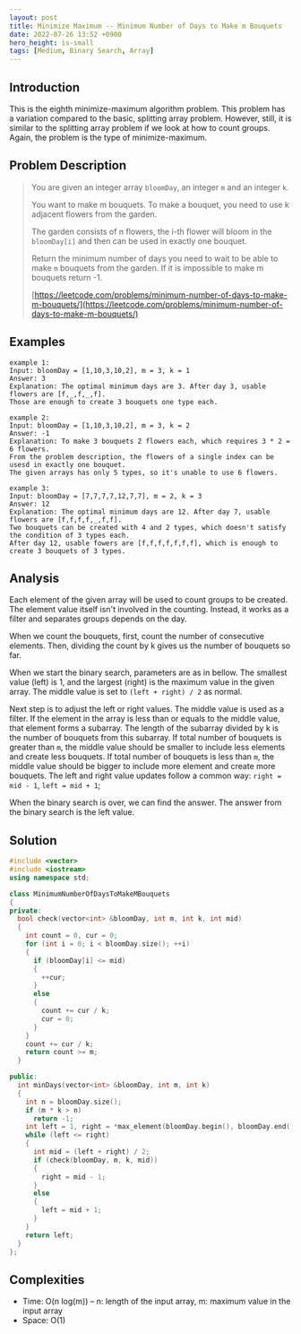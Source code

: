 ```yaml
---
layout: post
title: Minimize Maximum -- Minimum Number of Days to Make m Bouquets
date: 2022-07-26 13:52 +0900
hero_height: is-small
tags: [Medium, Binary Search, Array]
---
```

## Introduction
This is the eighth minimize-maximum algorithm problem.
This problem has a variation compared to the basic, splitting array problem.
However, still, it is similar to the splitting array problem if we look at
how to count groups.
Again, the problem is the type of minimize-maximum.

## Problem Description
> You are given an integer array `bloomDay`, an integer `m` and an integer `k`.
>
> You want to make m bouquets.
> To make a bouquet, you need to use k adjacent flowers from the garden.
>
> The garden consists of n flowers, the i-th flower will bloom in the `bloomDay[i]` and then can be used in exactly one bouquet.
>
> Return the minimum number of days you need to wait to be able to make `m` bouquets from the garden.
> If it is impossible to make m bouquets return -1.
>
> [https://leetcode.com/problems/minimum-number-of-days-to-make-m-bouquets/](https://leetcode.com/problems/minimum-number-of-days-to-make-m-bouquets/)

## Examples
```
example 1:
Input: bloomDay = [1,10,3,10,2], m = 3, k = 1
Answer: 3
Explanation: The optimal minimum days are 3. After day 3, usable flowers are [f,_,f,_,f].
Those are enough to create 3 bouquets one type each.
```
```
example 2:
Input: bloomDay = [1,10,3,10,2], m = 3, k = 2
Answer: -1
Explanation: To make 3 bouquets 2 flowers each, which requires 3 * 2 = 6 flowers.
From the problem description, the flowers of a single index can be usesd in exactly one bouquet.
The given arrays has only 5 types, so it's unable to use 6 flowers.
```
```
example 3:
Input: bloomDay = [7,7,7,7,12,7,7], m = 2, k = 3
Answer: 12
Explanation: The optimal minimum days are 12. After day 7, usable flowers are [f,f,f,f,_,f,f].
Two bouquets can be created with 4 and 2 types, which doesn't satisfy the condition of 3 types each.
After day 12, usable fowers are [f,f,f,f,f,f,f], which is enough to create 3 bouquets of 3 types.
```

## Analysis
Each element of the given array will be used to count groups to be created.
The element value itself isn't involved in the counting.
Instead, it works as a filter and separates groups depends on the day.

When we count the bouquets, first, count the number of consecutive elements.
Then, dividing the count by k gives us the number of bouquets so far.

When we start the binary search, parameters are as in bellow.
The smallest value (left) is 1, and the largest (right) is the maximum value in the given array.
The middle value is set to `(left + right) / 2` as normal.

Next step is to adjust the left or right values.
The middle value is used as a filter.
If the element in the array is less than or equals to the middle value, that element forms a subarray.
The length of the subarray divided by k is the number of bouquets from this subarray.
If total number of bouquets is greater than `m`, 
the middle value should be smaller to include less elements and create less bouquets.
If total number of bouquets is less than `m`,
the middle value should be bigger to include more element and create more bouquets.
The left and right value updates follow a common way:  `right = mid - 1`, `left = mid + 1`;

When the binary search is over, we can find the answer.
The answer from the binary search is the left value.

## Solution
```cpp
#include <vector>
#include <iostream>
using namespace std;

class MinimumNumberOfDaysToMakeMBouquets
{
private:
  bool check(vector<int> &bloomDay, int m, int k, int mid)
  {
    int count = 0, cur = 0;
    for (int i = 0; i < bloomDay.size(); ++i)
    {
      if (bloomDay[i] <= mid)
      {
        ++cur;
      }
      else
      {
        count += cur / k;
        cur = 0;
      }
    }
    count += cur / k;
    return count >= m;
  }

public:
  int minDays(vector<int> &bloomDay, int m, int k)
  {
    int n = bloomDay.size();
    if (m * k > n)
      return -1;
    int left = 1, right = *max_element(bloomDay.begin(), bloomDay.end());
    while (left <= right)
    {
      int mid = (left + right) / 2;
      if (check(bloomDay, m, k, mid))
      {
        right = mid - 1;
      }
      else
      {
        left = mid + 1;
      }
    }
    return left;
  }
};
```

## Complexities
- Time: O(n log(m)) – n: length of the input array, m: maximum value in the input array
- Space: O(1)
